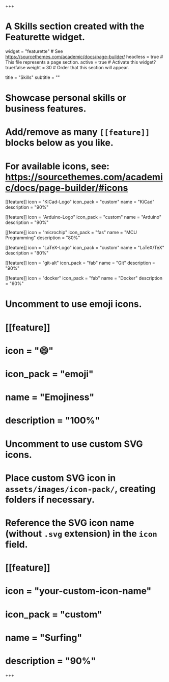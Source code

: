 +++
# A Skills section created with the Featurette widget.
widget = "featurette"  # See https://sourcethemes.com/academic/docs/page-builder/
headless = true  # This file represents a page section.
active = true  # Activate this widget? true/false
weight = 30  # Order that this section will appear.

title = "Skills"
subtitle = ""

# Showcase personal skills or business features.
# 
# Add/remove as many `[[feature]]` blocks below as you like.
# 
# For available icons, see: https://sourcethemes.com/academic/docs/page-builder/#icons

[[feature]]
  icon = "KiCad-Logo"
  icon_pack = "custom"
  name = "KiCad"
  description = "90%"

[[feature]]
  icon = "Arduino-Logo"
  icon_pack = "custom"
  name = "Arduino"
  description = "90%"

[[feature]]
  icon = "microchip"
  icon_pack = "fas"
  name = "MCU Programming"
  description = "80%"

[[feature]]
  icon = "LaTeX-Logo"
  icon_pack = "custom"
  name = "LaTeX/TeX"
  description = "80%"
  
[[feature]]
  icon = "git-alt"
  icon_pack = "fab"
  name = "Git"
  description = "90%"

[[feature]]
  icon = "docker"
  icon_pack = "fab"
  name = "Docker"
  description = "60%"


# Uncomment to use emoji icons.
# [[feature]]
#  icon = ":smile:"
#  icon_pack = "emoji"
#  name = "Emojiness"
#  description = "100%"  

# Uncomment to use custom SVG icons.
# Place custom SVG icon in `assets/images/icon-pack/`, creating folders if necessary.
# Reference the SVG icon name (without `.svg` extension) in the `icon` field.
# [[feature]]
#  icon = "your-custom-icon-name"
#  icon_pack = "custom"
#  name = "Surfing"
#  description = "90%"

+++
